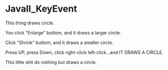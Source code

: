 # JavaII_KeyEvent
This thing draws circle.

You click "Enlarge" buttom, and it draws a larger circle.

Click "Shrink" buttom, and it draws a smaller circle.

Press UP, press Down, click right-click left-click...and IT DRAWS A CIRCLE.

This little shit do nothing but draws a circle.
